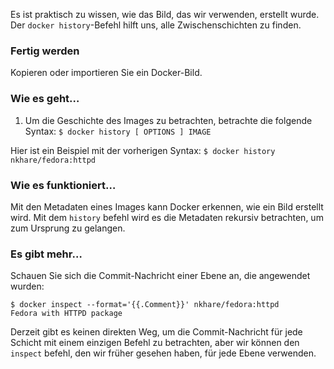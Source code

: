 Es ist praktisch zu wissen, wie das Bild, das wir verwenden, erstellt wurde. Der `docker history`-Befehl hilft uns, alle Zwischenschichten zu finden.

### Fertig werden

Kopieren oder importieren Sie ein Docker-Bild.

### Wie es geht…

1. Um die Geschichte des Images zu betrachten, betrachte die folgende Syntax:
`$ docker history [ OPTIONS ] IMAGE`

Hier ist ein Beispiel mit der vorherigen Syntax:
`$ docker history nkhare/fedora:httpd`

### Wie es funktioniert…

Mit den Metadaten eines Images kann Docker erkennen, wie ein Bild erstellt wird. Mit dem `history` befehl wird es die Metadaten rekursiv betrachten, um zum Ursprung zu gelangen.

### Es gibt mehr…

Schauen Sie sich die Commit-Nachricht einer Ebene an, die angewendet wurden:
```
$ docker inspect --format='{{.Comment}}' nkhare/fedora:httpd
Fedora with HTTPD package 
```

Derzeit gibt es keinen direkten Weg, um die Commit-Nachricht für jede Schicht mit einem einzigen Befehl zu betrachten, aber wir können den `inspect` befehl, den wir früher gesehen haben, für jede Ebene verwenden.

